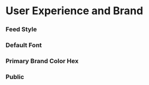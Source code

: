 # User Experience and Brand

### Feed Style

### Default Font

### Primary Brand Color Hex

### Public




